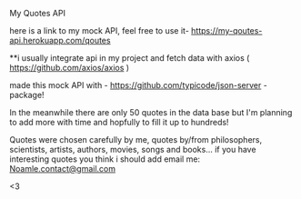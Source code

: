 My Quotes API

here is a link to my mock API, feel free to use it-
https://my-qoutes-api.herokuapp.com/qoutes

**i usually integrate api in my project and fetch data with axios ( https://github.com/axios/axios )

made this mock API with - https://github.com/typicode/json-server -package! 

In the meanwhile there are only 50 quotes in the data base but I'm planning to add more with time and hopfully to fill it up to hundreds! 

Quotes were chosen carefully by me, quotes by/from philosophers, scientists, artists, authors, movies, songs and books...
 if you have interesting quotes you think i should add email me: Noamle.contact@gmail.com
 
 <3

